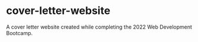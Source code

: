 # cover-letter-website
A cover letter website created while completing the 2022 Web Development Bootcamp.
